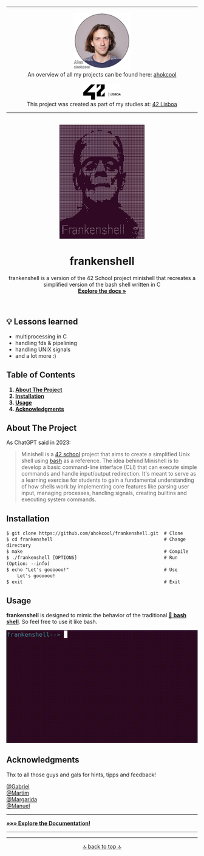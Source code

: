 <!-- ahokcool HEADER START-->
---
<a id="top"></a>
<div align="center">
  <a href="https://github.com/ahokcool/ahokcool/blob/main/README.md">
    <img src="images/alexgit.png" alt="Logo" width="150">
  </a><br>
  An overview of all my projects can be found here: <a href="https://github.com/ahokcool/ahokcool/blob/main/README.md" target="_blank">ahokcool</a><br><br>
  <a href="https://www.42lisboa.com">
    <img src="images/logo42.svg" alt="Logo" width="100">
  </a><br>
  This project was created as part of my studies at: <a href="https://www.42lisboa.com" target="_blank">42 Lisboa</a><br>
</div>

---
<!-- ahokcool HEADER END-->
<!-- PROJECT HEADER START -->
<br />
<div align="center">
  <a href="./">
    <img src="images/logo.png" alt="Logo" height="300">
  </a>
  <h1 align="center">frankenshell</h1>
<p align="center">
    frankenshell is a version of the 42 School project minishell that recreates a simplified version of the bash shell written in C<br />
    <a href="./docs/documentation.md"><strong>Explore the docs »</strong></a>
</p>
</div>
<br>
<!-- PROJECT HEADER END -->

## :bulb: Lessons learned
- multiprocessing in C
- handling fds & pipelining
- handling UNIX signals
- and a lot more :)

<!-- TABLE OF CONTENTS -->
## Table of Contents
<b>
  <ol>
    <li><a href="#about-the-project">About The Project</a></li>
    <li><a href="#installation">Installation</a></li>
    <li><a href="#usage">Usage</a></li>
    <li><a href="#acknowledgments">Acknowledgments</a></li>
  </ol>
</b>

<!-- ABOUT THE PROJECT -->
## About The Project

As ChatGPT said in 2023:

> Minishell is a [42 school][url-42] project that aims to create a simplified Unix shell using [bash][url-bash] as a reference. The idea behind Minishell is to develop a basic command-line interface (CLI) that can execute simple commands and handle input/output redirection. It's meant to serve as a learning exercise for students to gain a fundamental understanding of how shells work by implementing core features like parsing user input, managing processes, handling signals, creating builtins and executing system commands.





<!-- INSTALLATION -->
## Installation
```
$ git clone https://github.com/ahokcool/frankenshell.git  # Clone
$ cd frankenshell                                         # Change directory
$ make                                                    # Compile
$ ./frankenshell [OPTIONS]                                # Run (Option: --info)
$ echo "Let's goooooo!"                                   # Use
	Let's goooooo!
$ exit                                                    # Exit
```

<!-- USAGE EXAMPLES -->
## Usage

**frankenshell** is designed to mimic the behavior of the traditional [:link: **bash shell**][url-bash]. So feel free to use it like bash.

[![Example][example-gif]][link-docs]

<!-- ACKNOWLEDGMENTS -->
## Acknowledgments
Thx to all those guys and gals for hints, tipps and feedback!

[@Gabriel](https://github.com/portugueseTorch)\
[@Martim](https://github.com/mm1212)\
[@Margarida](https://github.com/MariaAguiar)\
[@Manuel](https://github.com/manuel-aguiar)

---

<a href="./docs/documentation.md"><strong>»»» Explore the Documentation!</strong></a>

---

<!-- MARKDOWN LINKS & IMAGES -->
[example-gif]: /images/example.gif
[link-docs]: ./docs/documentation.md
[url-bash]: https://de.wikipedia.org/wiki/Bash_(Shell)
[url-42]: https://42.fr/en/homepage/

<!-- ahokcool FOOTER-->
---
<p align="center">
  <a href="#top">🔝 back to top 🔝</a>
</p>
